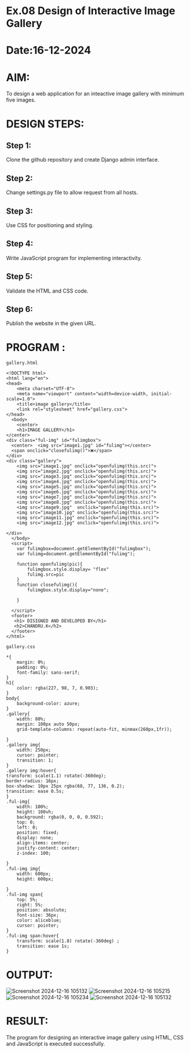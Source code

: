 # Ex.08 Design of Interactive Image Gallery
# Date:16-12-2024
# AIM:
To design a web application for an inteactive image gallery with minimum five images.

# DESIGN STEPS:
## Step 1:
Clone the github repository and create Django admin interface.

## Step 2:
Change settings.py file to allow request from all hosts.

## Step 3:
Use CSS for positioning and styling.

## Step 4:
Write JavaScript program for implementing interactivity.

## Step 5:
Validate the HTML and CSS code.

## Step 6:
Publish the website in the given URL.

# PROGRAM :
```
gallery.html

<!DOCTYPE html>
<html lang="en">
<head>
    <meta charset="UTF-8">
    <meta name="viewport" content="width=device-width, initial-scale=1.0">
    <title>image gallery</title>
    <link rel="stylesheet" href="gallery.css">
</head>
  <body>
    <center>
    <h1>IMAGE GALLERY</h1>
</center>
<div class="ful-img" id="fulimgbox">
  <center>  <img src="image1.jpg" id="fulimg"></center>
  <span onclick="closefulimg()">❌</span>
</div>
<div class="gallery">
    <img src="image1.jpg" onclick="openfulimg(this.src)">
    <img src="image2.jpg" onclick="openfulimg(this.src)">
    <img src="image3.jpg" onclick="openfulimg(this.src)">
    <img src="image4.jpg" onclick="openfulimg(this.src)">
    <img src="image5.jpg" onclick="openfulimg(this.src)">
    <img src="image6.jpg" onclick="openfulimg(this.src)">
    <img src="image7.jpg" onclick="openfulimg(this.src)">
    <img src="image8.jpg" onclick="openfulimg(this.src)">
    <img src="image9.jpg"  onclick="openfulimg(this.src)">
    <img src="image10.jpg" onclick="openfulimg(this.src)">
    <img src="image11.jpg" onclick="openfulimg(this.src)">
    <img src="image12.jpg" onclick="openfulimg(this.src)">
    
</div>
  </body>
  <script>
    var fulimgbox=document.getElementById("fulimgbox");
    var fulimg=document.getElementById("fulimg");

    function openfulimg(pic){
        fulimgbox.style.display= "flex"
        fulimg.src=pic
    }
    function closefulimg(){
        fulimgbox.style.display="none";
       
    }
    
  </script>
  <footer>
   <h1> DISIGNED AND DEVELOPED BY</h1>
   <h2>CHANDRU.K</h2>
  </footer>
</html>

gallery.css

*{
    margin: 0%;
    padding: 0%;
    font-family: sans-serif;
}
h1{
    color: rgba(227, 98, 7, 0.903);
}
body{
    background-color: azure;
}
.gallery{
    width: 80%;
    margin: 100px auto 50px;
    grid-template-columns: repeat(auto-fit, minmax(260px,1fr));
     
}
.gallery img{
    width: 250px;
    cursor: pointer;
    transition: 1;
}
.gallery img:hover{
transform: scale(1.1) rotate(-360deg);
border-radius: 16px;
box-shadow: 10px 25px rgba(68, 77, 136, 0.2);
transition: ease 0.5s;
}
.ful-img{
    width: 100%;
    height: 100vh;
    background: rgba(0, 0, 0, 0.592);
    top: 0;
    left: 0;
    position: fixed;
    display: none;
    align-items: center;
    justify-content: center;
    z-index: 100;

}
.ful-img img{
    width: 600px;
    height: 600px;
    
}
.ful-img span{
    top: 5%;
    right: 5%;
    position: absolute;
    font-size: 36px;
    color: aliceblue;
    cursor: pointer;
}
.ful-img span:hover{
    transform: scale(1.8) rotate(-360deg) ;
    transition: ease 1s;
}

```

# OUTPUT:
![Screenshot 2024-12-16 105132](https://github.com/user-attachments/assets/58000f91-3b87-4724-bb39-3e2276f8414f)
![Screenshot 2024-12-16 105215](https://github.com/user-attachments/assets/362098c8-de97-4147-a97a-b99981577849)
![Screenshot 2024-12-16 105234](https://github.com/user-attachments/assets/d6245c5e-6aa1-485a-96b8-c57e3930d4cf)
![Screenshot 2024-12-16 105132](https://github.com/user-attachments/assets/602d96dc-65b6-4c00-8636-7da85e3ff76d)




# RESULT:
The program for designing an interactive image gallery using HTML, CSS and JavaScript is executed successfully.
